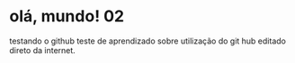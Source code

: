 # olá, mundo! 02
 testando o github
 teste de aprendizado sobre utilização do git hub
 editado direto  da internet.
